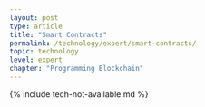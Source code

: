 ```yaml
---
layout: post
type: article
title: "Smart Contracts"
permalink: /technology/expert/smart-contracts/
topic: technology
level: expert
chapter: "Programming Blockchain"
---
```


{% include tech-not-available.md %}
